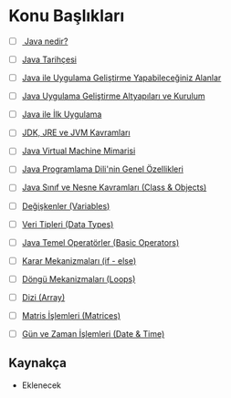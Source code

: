 # Konu Başlıkları



- [ ]  [ Java nedir?](01-java-nedir/)

- [ ] [Java Tarihçesi](02-java-tarihçesi/)

- [ ]  [Java ile Uygulama Geliştirme Yapabileceğiniz Alanlar](03-uygulama-geliştirilecek-alanlar)

- [ ] [Java Uygulama Geliştirme Altyapıları ve Kurulum](04-uygulama-geliştirme-altyapıları-ve-kurulum/)

- [ ] [Java ile İlk Uygulama](05-java-ile-ilk-uygulama/)

- [ ]  [JDK, JRE ve JVM Kavramları](06-jdk-jre-jvm-kavramlari/)

- [ ]  [Java Virtual Machine Mimarisi](07-java-virtual-machine-mimarisi/)

- [ ]  [Java Programlama Dili'nin Genel Özellikleri](08-java-dilinin-özellikleri/)

- [ ]  [Java Sınıf ve Nesne Kavramları (Class & Objects)](09-sınıf-ve-nesne-kavramları/)

- [ ]  [Değişkenler (Variables)](10-değişkenler/)

- [ ]  [Veri Tipleri (Data Types)](11-veri-tipleri/)

- [ ]  [Java Temel Operatörler (Basic Operators)](12-temel-operatörler/)

- [ ]  [Karar Mekanizmaları (if - else)](13-karar-mekanizmaları/)

- [ ]  [Döngü Mekanizmaları (Loops)](14-döngü-mekanizmaları/)

- [ ]  [Dizi (Array)](15-dizi-array/)

- [ ]  [Matris İşlemleri (Matrices)](16-matrice/)

- [ ]  [Gün ve Zaman İşlemleri (Date & Time)](17-gün-zaman/)



## Kaynakça
* Eklenecek
